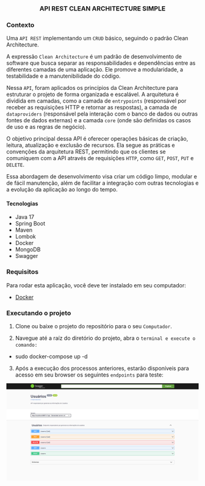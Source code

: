 <h3 align="center">
  API REST CLEAN ARCHITECTURE SIMPLE

[//]: # (  <img align="center" alt="Logo"  height="320" src="https://helpdev.com.br/wp-content/uploads/2020/05/Screenshot-from-2020-05-20-23-29-10.png" /><br>)
</h3>

[//]: # ([![Build & test]&#40;https://github.com/RodrigoAntonioCruz/wishlist/actions/workflows/build.yml/badge.svg&#41;]&#40;https://github.com/RodrigoAntonioCruz/wishlist/actions/workflows/build.yml&#41; [![codecov]&#40;https://codecov.io/gh/RodrigoAntonioCruz/wishlist/branch/main/graph/badge.svg?token=MZC7NC3OZX&#41;]&#40;https://codecov.io/gh/RodrigoAntonioCruz/wishlist&#41;)

### Contexto

Uma `API REST` implementando um `CRUD` básico, seguindo o padrão Clean Architecture.

A expressão `Clean Architecture` é um padrão de desenvolvimento de software que busca separar as responsabilidades e dependências entre as diferentes camadas de uma aplicação. Ele promove a modularidade, a testabilidade e a manutenibilidade do código.

Nessa `API`, foram aplicados os princípios da Clean Architecture para estruturar o projeto de forma organizada e escalável. A arquitetura é dividida em camadas, como a camada de `entrypoints` (responsável por receber as requisições HTTP e retornar as respostas), a camada de `dataproviders` (responsável pela interação com o banco de dados ou outras fontes de dados externas) e a camada `core` (onde são definidas os casos de uso e as regras de negócio).

O objetivo principal dessa API é oferecer operações básicas de criação, leitura, atualização e exclusão de recursos. Ela segue as práticas e convenções da arquitetura REST, permitindo que os clientes se comuniquem com a API através de requisições `HTTP`, como `GET`, `POST`, `PUT` e `DELETE`.

Essa abordagem de desenvolvimento visa criar um código limpo, modular e de fácil manutenção, além de facilitar a integração com outras tecnologias e a evolução da aplicação ao longo do tempo.

<h4>Tecnologias</h4>
<ul>
  <li> Java 17
  <li> Spring Boot 
  <li> Maven
  <li> Lombok
  <li> Docker
  <li> MongoDB
  <li> Swagger
</ul>

### Requisitos

Para rodar esta aplicação, você deve ter instalado em seu computador:

<ul>  
   <li><a href="https://docs.docker.com/get-started/" target="_blank">Docker</a>
</ul>

### Executando o projeto

1. Clone ou baixe o projeto do repositório para o seu `Computador`.

2. Navegue até a raíz do diretório do projeto, abra o `terminal e execute o comando:`
<ul>
   <li> sudo docker-compose up -d
</ul>

3. Após a execução dos processos anteriores, estarão disponíveis para acesso em seu browser os seguintes `endpoints` para teste:
   
<a href="http://localhost:8887/v1/api/swagger-ui/index.html" target="_blank" title="Clique e navegue!">
<img align="center" src="https://raw.githubusercontent.com/RodrigoAntonioCruz/assets/main/users-api.png" /></a>

